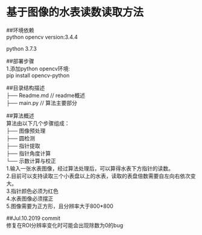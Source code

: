 基于图像的水表读数读取方法  
==================

##环境依赖  
python opencv version:3.4.4

python 3.7.3

##部署步骤  
1.添加python opencv环境:  
pip install opencv-python

##目录结构描述  
├── Readme.md                   // readme概述  
├── main.py                     // 算法主要部分  

##算法概述  
算法由以下几个步骤组成：  
├── 图像预处理  
├── 圆检测  
├── 指针提取  
├── 指针角度计算  
└── 示数计算与校正  
1.输入一张水表图像，经过算法处理后，可以算得水表下方指针的读数。  
2.目前可以支持读取三个小表盘以上的水表，读取的表盘倍数需要自左向右依次变大。  
3.指针颜色必须为红色  
4.水表图像必须摆正  
5.图像需要为正方形，且分辨率大于800*800

##Jul.10.2019 commit  
修复在ROI分辨率变化时可能会出现除数为0的bug
